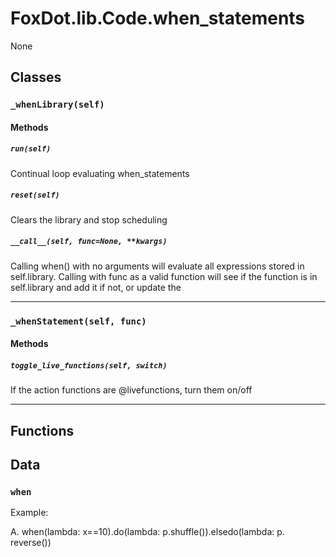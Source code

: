 # FoxDot.lib.Code.when_statements

None

## Classes

### `_whenLibrary(self)`

#### Methods

##### `run(self)`

Continual loop evaluating when_statements
        

##### `reset(self)`

Clears the library and stop scheduling 

##### `__call__(self, func=None, **kwargs)`

Calling when() with no arguments will evaluate all expressions
stored in self.library. Calling with func as a valid function
will see if the function is in self.library and add it if not,
or update the 

---

### `_whenStatement(self, func)`

#### Methods

##### `toggle_live_functions(self, switch)`

If the action functions are @livefunctions, turn them on/off 

---

## Functions

## Data

### `when`

Example:

A. when(lambda: x==10).do(lambda: p.shuffle()).elsedo(lambda: p. reverse())

